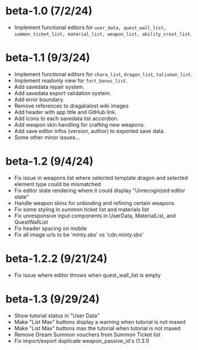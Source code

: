 # beta-1.0 (7/2/24)
* Implement functional editors for `user_data, quest_wall_list, summon_ticket_list, material_list, weapon_list, ability_crest_list`.

# beta-1.1 (9/3/24)
* Implement functional editors for `chara_list`, `dragon_list`, `talisman_list`.
* Implement readonly view for `fort_bonus_list`.
* Add savedata repair system.
* Add savedata export validation system.
* Add error boundary.
* Remove references to dragalialost.wiki images
* Add header with app title and GitHub link.
* Add icons to each savedata list accordion.
* Add weapon skin handling for crafting new weapons.
* Add save editor infos (version, author) to exported save data.
* Some other minor issues...

# beta-1.2 (9/4/24)
* Fix issue in weapons list where selected template dragon and selected element type could be mismatched
* Fix editor state rendering where it could display "Unrecognized editor state"
* Handle weapon skins for unbinding and refining certain weapons
* Fix some styling in summon ticket list and materials list
* Fix unresponsive input components in UserData, MaterialList, and QuestWallList
* Fix header spacing on mobile
* Fix all image urls to be 'minty.sbs' vs 'cdn.minty.sbs'

# beta-1.2.2 (9/21/24)
* Fix issue where editor throws when quest_wall_list is empty

# beta-1.3 (9/29/24)
* Show tutorial status in "User Data"
* Make "List Max" buttons display a warning when tutorial is not maxed
* Make "List Max" buttons max the tutorial when tutorial is not maxed
* Remove Dream Summon vouchers from Summon Ticket list
* Fix import/export duplicate weapon_passive_id's (1.3.1)